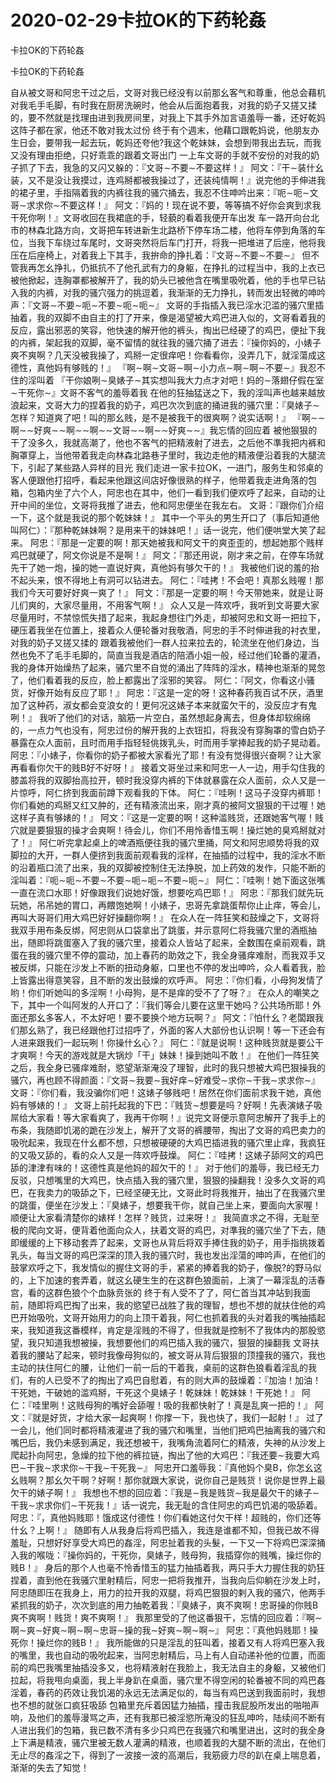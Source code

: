 # 2020-02-29卡拉OK的下药轮姦



卡拉OK的下药轮姦



卡拉OK的下药轮姦


自从被文哥和阿忠干过之后，文哥对我已经没有以前那幺客气和尊重，他总会藉机对我毛手毛脚，有时我在厨房洗碗时，他会从后面抱着我，对我的奶子又搓又揉的，要不然就是找理由进到我房间里，对我上下其手外加言语羞辱一番，还好乾妈这阵子都在家，他还不敢对我太过份 终于有个週末，他藉口跟乾妈说，他朋友办生日会，要带我一起去玩，乾妈还夸他?我这个乾妹妹，会想到带我出去玩，而我又没有理由拒绝，只好乖乖的跟着文哥出门  一上车文哥的手就不安份的对我的奶子抓了下去，我急的又闪又躲的：『文哥∼不要∼不要这样！』  阿文：『干∼装什幺装，又不是没让我摸过，连鸡掰都被我操过了，还装纯情啊！』说完他的手伸进我的裙子里，手指隔着我的内裤往我的骚穴捅去，我忍不住呻吟出来：『呃∼呃∼文哥∼求求你∼不要这样！』  阿文：『妈的！现在说不要，等等搞不好你会爽到求我干死你咧！』文哥收回在我裙底的手，轻藐的看着我便开车出发  车一路开向台北市的林森北路方向，文哥把车转进新生北路桥下停车场二楼，他将车停到角落的车位，当我下车绕过车尾时，文哥突然将后车门打开，将我一把堆进了后座，他将我压在后座椅上，对着我上下其手，我拚命的挣扎着：『文哥∼不要∼不要∼』  但不管我再怎幺挣扎，仍抵抗不了他孔武有力的身躯，在挣扎的过程当中，我的上衣已被他掀起，连胸罩都被解开了，我的奶头已被他含在嘴里吸吮着，他的手也早已钻入我的内裤，对我的骚穴强力的挑逗着，我渐渐的无力挣扎，转而发出轻微的呻吟声：『文哥∼不要∼呃∼不要∼呃∼呃∼』  文哥的手指插入我已淫水氾滥的骚穴里插抽着，我的双脚不由自主的打了开来，像是渴望被大鸡巴进入似的，文哥看着我的反应，露出邪恶的笑容，他快速的解开他的裤头，掏出已经硬了的鸡巴，便扯下我的内裤，架起我的双脚，毫不留情的就往我的骚穴捅了进去：『操你妈的，小婊子爽不爽啊？几天没被我操了，鸡掰一定很痒吧！你看看你，没弄几下，就淫蕩成这德性，真他妈有够贱的！』  『啊∼啊∼文哥∼啊∼小力点∼啊∼啊∼不要∼』我忍不住的淫叫着  『干你娘咧∼臭婊子∼其实想叫我大力点才对吧！妈的∼落翅仔假在室∼干死你∼』文哥不客气的羞辱着我  在他的狂抽猛送之下，我的淫叫声也越来越放浪起来，文哥大力的捏着我的奶子，鸡巴次次到底的捅进我的骚穴里：『臭婊子∼怎样？知道爽了吧！叫的那幺贱，是不是被我干的很爽啊？说实话啊！』  『啊∼∼啊∼∼好爽∼∼啊∼∼啊∼∼文哥∼∼啊∼∼好爽∼∼』我忘情的回应着  被他狠狠的干了没多久，我就高潮了，他也不客气的把精液射了进去，之后他不準我把内裤和胸罩穿上，当他带着我走向林森北路巷子里时，我边走他的精液便沿着我的大腿流下，引起了某些路人异样的目光  我们走进一家卡拉OK，一进门，服务生和邻桌的客人便跟他打招呼，看起来他跟这间店好像很熟的样子，他带着我走进角落的包箱，包箱内坐了六个人，阿忠也在其中，他们一看到我们便欢呼了起来，自动的让开中间的坐位，文哥将我推了进去，他和阿忠便坐在我左右。  文哥：『跟你们介绍一下，这个就是我说的那个乾妹妹！』  其中一个平头的男生开口了（事后知道他叫阿仁）：『那种乾妹妹啊？是用来干的妹妹吧！』话一说完，他们便哄堂大笑了起来。  阿忠：『那是一定要的啊！那天她被我和阿文干的爽歪歪的，想起她那个贱样鸡巴就硬了，阿文你说是不是啊！』  阿文：『那还用说，刚才来之前，在停车场就先干了她一炮，操的她一直说好爽，真他妈有够欠干的！』  我被他们说的羞的抬不起头来，恨不得地上有洞可以钻进去。  阿仁：『哇拷！不会吧！真那幺贱喔！那我们今天可要好好爽一爽了！』  阿文：『那是一定要的啊！今天带她来，就是让哥儿们爽的，大家尽量用，不用客气啊！』  众人又是一阵欢呼，我听到文哥要大家尽量用时，不禁惊慌失措了起来，我起身想往门外走，却被阿忠和文哥一把拉下，硬压着我坐在位置上，接着众人便轮番对我敬酒，阿忠的手不时伸进我的衬衣里，对我的奶子又搓又揉的  跟着我被他们一群人拉来拉去的，轮流坐在他们身边，当然也免不了毛手毛脚的，简直当我是酒店的陪酒小姐一般，经过他们轮番的灌酒，我的身体开始燥热了起来，骚穴里不自觉的涌出了阵阵的淫水，精神也渐渐的晃忽了，他们看着我的反应，脸上都露出了淫邪的笑容。  阿仁：『阿文，你看这小骚货，好像开始有反应了耶！』  阿忠：『这是一定的呀！这种春药我百试不厌，酒里加了这种药，淑女都会变浪女的！更何况这婊子本来就蛮欠干的，没反应才有鬼咧！』  我听了他们的对话，脑筋一片空白，虽然想起身离去，但身体却软绵绵的，一点力气也没有，阿忠过份的解开我的上衣钮扣，将我没有穿胸罩的雪白奶子暴露在众人面前，且时而用手指轻轻佻拨乳头，时而用手掌捧起我的奶子晃动着。  阿忠：『小婊子，你看你的奶子都被大家看光了耶！有没有觉得很兴奋啊？让大家再看看你欠干的贱B好不好呀！』  接着文哥坐过来和阿忠一人一边，用手勾住我的膝盖将我的双脚抬高拉开，顿时我没穿内裤的下体就暴露在众人面前，众人又是一片惊呼，阿仁挤到我面前蹲下观看我的下体。  阿仁：『哇咧！这马子没穿内裤耶！你们看她的鸡掰又红又肿的，还有精液流出来，刚才真的被阿文狠狠的干过喔！她这样子真有够婊的！』  阿文：『这是一定要的啊！这种滥贱货，还跟她客气喔！贱穴就是要狠狠的操才会爽啊！待会儿，你们不用怜香惜玉啊！操烂她的臭鸡掰就对了！』  阿仁听完拿起桌上的啤酒瓶便往我的骚穴里捅，阿文和阿忠顺势将我的双脚拉的大开，一群人便挤到我面前观看我的淫样，在抽插的过程中，我的淫水不断的沿着瓶口流了出来，我的双脚被控制住无法挣脱，加上药效的发作，只能不断的淫叫着：『呃∼呃∼不要∼不要∼呃∼呃∼不要∼呃∼』  阿仁：『哇咧！她下面这张嘴一直在流口水耶！好像跟我们说她好饿，想要吃鸡巴耶！』  阿忠：『那我们就先玩玩她，吊吊她的胃口，再餵饱她啊！小婊子，忠哥先拿跳蛋帮你止止痒，等会儿，再叫大哥哥们用大鸡巴好好操翻你啊！』  在众人在一阵狂笑和鼓燥之下，文哥将我双手用布条反绑，阿忠则从口袋拿出了跳蛋，并示意阿仁将我骚穴里的酒瓶抽出，随即将跳蛋塞入了我的骚穴里，接着众人皆站了起来，全数围在桌前观看，跳蛋在我的骚穴里不停的震动，加上春药的助效之下，我全身骚痒难耐，而我双手又被反绑，只能在沙发上不断的扭动身躯，口里也不停的发出呻吟，众人看着我，脸上皆露出得意笑容，且不断的发出鼓燥的欢呼声。  阿忠：『你们看，小母狗发情了哟！你们听她叫的多淫啊！小母狗，是不是痒的受不了了呀？』  在众人的嘲笑之下，其中一个叫阿发的人开口了：『我们等会儿要在这里干她吗？公共场所耶！外面还那幺多客人，不太好吧！要不要换个地方玩啊？』  阿文：『怕什幺？老闆跟我们那幺熟了，我已经跟他打过招呼了，外面的客人大部份也认识啊！等一下还会有人进来跟我们一起玩咧！你操什幺心？』  阿仁：『就是说啊！这种贱货就是要公干才爽啊！今天的游戏就是大锅炒「干」妹妹！操到她叫不敢！』  在他们一阵狂笑之后，我全身已骚痒难耐，慾望渐渐淹没了理智，此时的我只想被大鸡巴狠操我的骚穴，再也顾不得颜面：『文哥∼我要∼我好痒∼好难受∼求你∼干我∼求求你∼』  文哥：『你们看，我没骗你们吧！这婊子够贱吧！居然在你们面前求我干她，真他妈有够婊的！』  文哥上前托起我的下巴：『贱货∼想要是吗？好啊！先表演婊子吸屌给大家看！等大家看爽了，我再干你啊！』说完文哥便示意阿忠解开了我手上的布条，我随即饥渴的跪在沙发上，解开了文哥的裤腰带，掏出了文哥的鸡巴卖力的吸吮起来，我现在什幺都不想，只想被硬硬的大鸡巴插进我的骚穴里止痒，我疯狂的又吸又舔的，看的众人又是一阵欢呼鼓燥。  阿仁：『哇拷！这婊子舔阿文的鸡巴舔的津津有味的！这德性真是他妈的超欠干的！』  对于他们的羞辱，我已经无力反驳，只想嘴里的大鸡巴，快点插入我的骚穴里，狠狠的操翻我！没多久文哥的鸡巴，在我卖力的吸舔之下，已经坚硬无比，文哥此时将我推开，抽出了在我骚穴里的跳蛋，便坐在沙发上：『臭婊子，想要我干你，就自己坐上来，要面向大家喔！顺便让大家看清楚你的婊样！怎样？贱货，过来呀！』  我简直求之不得，无耻至极的爬向文哥，便背着他面向众人，扶着文哥的鸡巴，对準我的骚穴坐了下去，随即缓缓的上下移动套弄了起来，文哥也从背后将双手捧住我的奶子，用手指挑拨着乳头，每当文哥的鸡巴深深的顶入我的骚穴时，我也发出淫蕩的呻吟声，在他们的鼓掌欢呼之下，我发情似的握住文哥的手，紧紧的捧着我的奶子，像脱?的野马似的，上下加速的套弄着，就这幺硬生生的在这群色狼面前，上演了一幕淫乱的活春宫，看的这群色狼个个血脉贲张的  终于有人受不了了，阿仁首当其冲站到我面前，随即将鸡巴掏了出来，我的慾望已战胜了我的理智，想也不想的就扶住他的鸡巴开始吸吮，文哥开始用力的向上顶干着我，阿仁也抓着我的头对着我的嘴抽插起来，我知道我这番模样，肯定是淫贱的不得了，但我就是控制不了我体内的那股慾望，我只知道我想被操，我想要他们的鸡巴插入我的骚穴，狠狠的操翻我  文哥扶着我的腰站了起来，顿时我像母狗似的，被文哥从背后狠狠的顶撞我的骚穴，我也主动的扶住阿仁的腰，让他们一前一后的干着我，桌前的这群色狼看着淫乱的我们，有的人已受不了的掏出了鸡巴自慰着，有的则大声的鼓燥着：『加油！加油！干死她，干破她的滥鸡掰，干死这个臭婊子！乾妹妹！乾妹妹！干死她！』  阿仁：『哇里咧！这贱母狗的嘴好会舔喔！吸的我都快射了！真是乱爽一把的！』  阿文：『就是好货，才给大家一起爽啊！你撑一下，我也快了，我们一起射！』  过了一会儿，他们同时都将精液灌进了我的骚穴和嘴里，当他们把鸡巴抽离我的骚穴和嘴巴后，我仍未感到满足，我还想被干，我嘴角流着阿仁的精液，失神的从沙发上爬起扑向阿忠，急燥的拉下他的裤拉链，掏出了他的大鸡巴：『我还要∼我要大鸡巴∼干我∼求求你∼干我∼干死我∼』  阿忠开口羞辱我：『真他妈个臭B，你怎幺这幺贱啊？那幺欠干啊？好啊！那你就跟大家说，说你自己是贱货！说你是世界上最欠干的婊子啊！』  我想也不想的回应着：『我是∼我是贱货∼我是最欠干的婊子∼干我∼求求你们∼干死我！』话一说完，我无耻的含住阿忠的鸡巴饥渴的吸舔着。  阿忠：『，真他妈贱耶！饿成这付德性！你们看她这付欠干样！超贱的，你们还等什幺？上啊！』  随即有人从我身后将鸡巴插入，我连是谁都不知，但我已故不得羞耻，只想好好享受大鸡巴的姦淫，阿忠扯着我的头髮，一下又一下将鸡巴深深捅入我的喉咙：『操你妈的，干死你，臭婊子，贱母狗，我插穿你的贱嘴，操烂你的贱B！』  身后的那个人也毫不怜香惜玉的猛力抽插着我，两只手大力握住我的奶狂捏着，直到他在我骚穴里射精后，阿忠一把将我推开，当我向后仰躺在沙发上时，阿忠随即压在我身上，用力的拉开我的双腿，将鸡巴狠狠的剌入我的骚穴，他两手紧抓我的奶子，次次到底的用力抽乾着我：『臭婊子，爽不爽啊！忠哥操的你贱B爽不爽啊！贱货！爽不爽啊！』  我那里受的了他这番狠干，忘情的回应着：『啊∼啊∼爽∼好爽∼啊∼啊∼忠哥∼操的我∼好爽∼啊∼啊∼』  阿忠：『真他妈贱耶！操死你！操烂你的贱B！』  我所能做的只是淫乱的狂叫着，接着又有人将鸡巴塞入我的嘴里，我也自动的吸吮起来，当阿忠射精后，马上有人自动递补他的位置，而面前的鸡巴我嘴里抽插没多又，也将精液射在我脸上，我无法自主的身躯，又被他们拉起，将我甩向桌面，我上半身趴在桌面，骚穴里不得空闲的轮番被不同的鸡巴姦淫着，春药的药效让我饥渴的永远无法满足似的，每当有鸡巴送到我面前时，我想也不想的就张口疯狂吸舔  包箱里充斥着因猛力抽插，撞击我屁股所发出的啪啪声响，及他们的羞辱漫骂之声，还有我那已被淫慾所淹没的狂乱呻吟，陆续间不断有人进出我们的包箱，我已数不清有多少只鸡巴在我骚穴和嘴里进出，这时的我全身上下满是精液，骚穴里被无数人灌满的精液，也顺着我的大腿不断的流出，在他们无止尽的姦淫之下，得到了一波接一波的高潮后，我筋疲力尽的趴在桌上喘息着，渐渐的失去了知觉！


